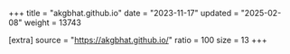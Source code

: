 +++
title = "akgbhat.github.io"
date = "2023-11-17"
updated = "2025-02-08"
weight = 13743

[extra]
source = "https://akgbhat.github.io/"
ratio = 100
size = 13
+++
